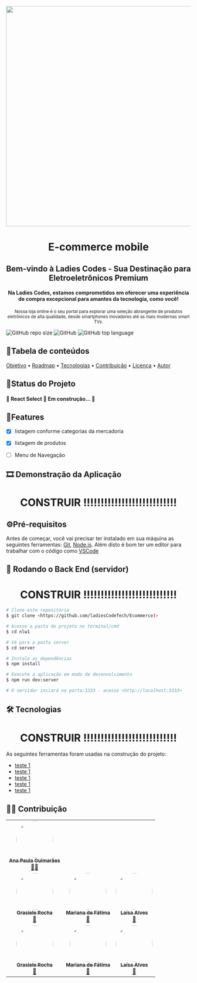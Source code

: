 <div align="center">
  <img src="https://github.com/divina37/SPOTIFY-CLONE/assets/130809132/22eb4e20-79c9-4cd7-a4f3-6ce094198b17" width="600px" />  
</div>

<h1 align="center" >E-commerce mobile</h1>

<h2 align="center">Bem-vindo à Ladies Codes - Sua Destinação para Eletroeletrônicos Premium</h2>

<h4 align="center">Na Ladies Codes, estamos comprometidos em oferecer uma experiência de compra excepcional para amantes da tecnologia, como você!</h4>
<div align="center">
  <sup align="center">Nossa loja online é o seu portal para explorar uma seleção abrangente de produtos eletrônicos de alta qualidade, desde smartphones inovadores até as mais modernas smart TVs.</sup> 
</div>

![GitHub repo size](https://img.shields.io/github/repo-size/ladiesCodeTech/Ecommerce)
![GitHub](https://img.shields.io/github/license/ladiesCodeTech/Ecommerce)
![GitHub top language](https://img.shields.io/github/languages/top/ladiesCodeTech/Ecommerce)

<h2>📜Tabela de conteúdos</h2>
<p align=" ">
 <a href="#objetivo">Objetivo</a> •
 <a href="#roadmap">Roadmap</a> • 
 <a href="#tecnologias">Tecnologias</a> • 
 <a href="#contribuicao">Contribuição</a> • 
 <a href="#licenc-a">Licença</a> • 
 <a href="#autor">Autor</a>
</p>

<h2>📌Status do Projeto</h2>

<h4 align="  "> 
	🚧  React Select 🚀 Em construção...  🚧
</h4>

<h2>🚩Features</h2>

- [x] listagem conforme categorias da mercadoria
- [x] listagem de produtos
- [ ] Menu de Navegação


<h2>🎞 Demonstração da Aplicação</h2>

<h1 align="center">CONSTRUIR !!!!!!!!!!!!!!!!!!!!!!!!!!!</h1>







<h2>⚙Pré-requisitos</h2>

Antes de começar, você vai precisar ter instalado em sua máquina as seguintes ferramentas:
[Git](https://git-scm.com), [Node.js](https://nodejs.org/en/). 
Além disto é bom ter um editor para trabalhar com o código como [VSCode](https://code.visualstudio.com/)

<h2>🎲 Rodando o Back End (servidor)</h2>

<h1 align="center">CONSTRUIR !!!!!!!!!!!!!!!!!!!!!!!!!!!</h1>


```bash
# Clone este repositório
$ git clone <https://github.com/ladiesCodeTech/Ecommerce)>

# Acesse a pasta do projeto no terminal/cmd
$ cd nlw1

# Vá para a pasta server
$ cd server

# Instale as dependências
$ npm install

# Execute a aplicação em modo de desenvolvimento
$ npm run dev:server

# O servidor inciará na porta:3333 - acesse <http://localhost:3333>
```





<h2>🛠 Tecnologias</h2>

<h1 align="center">CONSTRUIR !!!!!!!!!!!!!!!!!!!!!!!!!!!</h1>
As seguintes ferramentas foram usadas na construção do projeto:

- [teste 1](https://expo.io/)
- [teste 1](https://nodejs.org/en/)
- [teste 1](https://pt-br.reactjs.org/)
- [teste 1](https://reactnative.dev/)
- [teste 1](https://www.typescriptlang.org/)




<h2>👩‍💻 Contribuição</h2>
<table>
  <tr>
   <td align="center"><a href="https://github.com/anapaulaguimaraes"><img style="border-radius: 50%;" src="https://avatars.githubusercontent.com/u/88399527?v=4" width="100px;" alt=""/><br/><sub><b>Ana Paula Guimarães</b></sub></a>
   <br /><a href="https://github.com/anapaulaguimaraes" title="Ana Paula Guimarães">👩‍🏫</a>		
  </tr>
	
  <tr>
    <td align="center"><a href="https://github.com/GrasieleRocha"><img style="border-radius: 50%;" src="https://avatars.githubusercontent.com/u/104076058?v=4" width="100px;" alt=""/><br/><sub><b>Grasiele Rocha</b></sub></a>
        <br /><a href="https://github.com/GrasieleRocha" title="Grasiele Rocha">👧</a></td>
    <td align="center"><a href="https://github.com/marianadefatima"><img style="border-radius: 50%;" src="https://avatars.githubusercontent.com/u/139874920?v=4" width="100px;" alt=""/><br/><sub><b>Mariana de Fátima</b></sub></a>
	<br /><a href="https://github.com/marianadefatima" title="Mariana de Fátima">👧</a></td>	
    <td align="center"><a href="https://github.com/laisa-alves"><img style="border-radius: 50%;" src="https://avatars.githubusercontent.com/u/124175402?v=4" width="100px;" alt=""/><br/><sub><b>Laísa Alves</b></sub></a>
	<br /><a href="https://github.com/laisa-alves" title="Laísa Alves">👧</a></td>	    
  </tr>

  <tr>
    <td align="center"><a href="https://github.com/GrasieleRocha"><img style="border-radius: 50%;" src="https://avatars.githubusercontent.com/u/104076058?v=4" width="100px;" alt=""/><br/><sub><b>Grasiele Rocha</b></sub></a>
        <br /><a href="https://github.com/GrasieleRocha" title="Grasiele Rocha">👧</a></td>
    <td align="center"><a href="https://github.com/marianadefatima"><img style="border-radius: 50%;" src="https://avatars.githubusercontent.com/u/139874920?v=4" width="100px;" alt=""/><br/><sub><b>Mariana de Fátima</b></sub></a>
	<br /><a href="https://github.com/marianadefatima" title="Mariana de Fátima">👧</a></td>	
    <td align="center"><a href="https://github.com/laisa-alves"><img style="border-radius: 50%;" src="https://avatars.githubusercontent.com/u/124175402?v=4" width="100px;" alt=""/><br/><sub><b>Laísa Alves</b></sub></a>
	<br /><a href="https://github.com/laisa-alves" title="Laísa Alves">👧</a></td>	    
  </tr>
  
</table>










